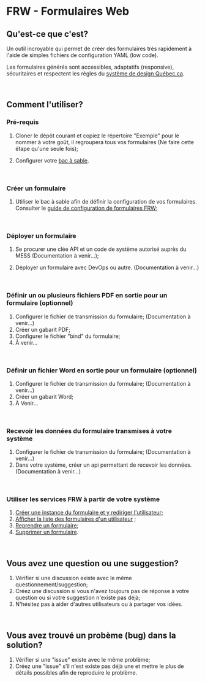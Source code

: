 # FRW - Formulaires Web

## Qu'est-ce que c'est?
Un outil incroyable qui permet de créer des formulaires très rapidement à l'aide de simples fichiers de configuration YAML (low code).

Les formulaires générés sont accessibles, adaptatifs (responsive), sécuritaires et respectent les règles du [système de design Québec.ca](https://design.quebec.ca/).


&nbsp;
## Comment l'utiliser?
### Pré-requis

1. Cloner le dépôt courant et copiez le répertoire "Exemple" pour le nommer à votre goût, il regroupera tous vos formulaires (Ne faire cette étape qu'une seule fois);

1. Configurer votre [bac à sable](https://formulaires.it.mtess.gouv.qc.ca/Form/1/P700U/0/N/#p=2).

&nbsp;
### Créer un formulaire
  
1. Utiliser le bac à sable afin de définir la configuration de vos formulaires. Consulter le [guide de configuration de formulaires FRW](https://formulaires.it.mtess.gouv.qc.ca/Form/1/P700U/0/N); 

&nbsp;
### Déployer un formulaire

1. Se procurer une clée API et un code de système autorisé auprès du MESS (Documentation à venir...);
   
1. Déployer un formulaire avec DevOps ou autre. (Documentation à venir...)
 
&nbsp;
### Définir un ou plusieurs fichiers PDF en sortie pour un formulaire (optionnel)
1. Configurer le fichier de transmission du formulaire; (Documentation à venir...) 
1. Créer un gabarit PDF;
1. Configurer le fichier "bind" du formulaire;
1. À venir...

&nbsp;
### Définir un fichier Word en sortie pour un formulaire (optionnel)
1. Configurer le fichier de transmission du formulaire; (Documentation à venir...) 
1. Créer un gabarit Word; 
1. À Venir...

&nbsp;
### Recevoir les données du formulaire transmises à votre système
1. Configurer le fichier de transmission du formulaire; (Documentation à venir...) 
1. Dans votre système, créer un api permettant de recevoir les données. (Documentation à venir...) 

&nbsp;
### Utiliser les services FRW à partir de votre système

1. [Créer une instance du formulaire et y rediriger l'utilisateur](Documentation/ConnexionAuSysteme.md#cr%C3%A9er-un-formulaire-et-y-rediriger-lutilisateur);
1. [Afficher la liste des formulaires d'un utilisateur](Documentation/ConnexionAuSysteme.md#afficher-la-liste-des-formulaires-dun-utilisateur) ;
1. [Reprendre un formulaire](Documentation/ConnexionAuSysteme.md#reprendre-un-formulaire);
1. [Supprimer un formulaire](Documentation/ConnexionAuSysteme.md#supprimer-un-formulaire).

&nbsp;
## Vous avez une question ou une suggestion?

1. Vérifier si une discussion existe avec le même questionnement/suggestion;
1. Créez une discussion si vous n'avez toujours pas de réponse à votre question ou si votre suggestion n'existe pas déjà;
1. N'hésitez pas à aider d'autres utilisateurs ou à partager vos idées.

&nbsp;
## Vous avez trouvé un probème (bug) dans la solution?

1. Vérifier si une "issue" existe avec le même problème;
1. Créez une "issue" s'il n'est existe pas déjà une et mettre le plus de détails possibles afin de reproduire le problème.

